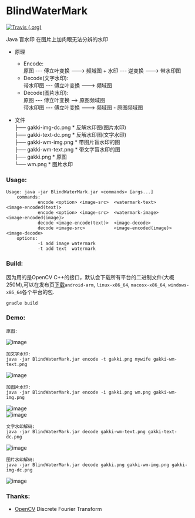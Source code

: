 # BlindWaterMark
[![Travis (.org)](https://img.shields.io/travis/USER/REPO.svg)](https://travis-ci.org/ww23/BlindWaterMark)

Java 盲水印
在图片上加肉眼无法分辨的水印

* 原理
     * Encode:  
     原图 --- 傅立叶变换 ---> 频域图 + 水印 --- 逆变换 ---> 带水印图
     * Decode(文字水印):  
     带水印图 --- 傅立叶变换 ---> 频域图
     * Decode(图片水印):  
     原图 --- 傅立叶变换 --> 原图频域图  
     带水印图 --- 傅立叶变换 ---> 频域图 - 原图频域图

* 文件  
    ├── gakki-img-dc.png   * 反解水印图(图片水印)  
    ├── gakki-text-dc.png  * 反解水印图(文字水印)  
    ├── gakki-wm-img.png   * 带图片盲水印的图  
    ├── gakki-wm-text.png  * 带文字盲水印的图  
    ├── gakki.png          * 原图  
    └── wm.png             * 图片水印  

### Usage:
    
    Usage: java -jar BlindWaterMark.jar <commands> [args...]
        commands:
                encode <option> <image-src>  <watermark-text>       <image-encoded(text)>
                encode <option> <image-src>  <watermark-image>      <image-encoded(image)>
                decode <image-encode(text)>  <image-decode>
                decode <image-src>           <image-encoded(image)> <image-decode>
        options:
                -i add image watermark
                -t add text  watermark
### Build:
因为用的是OpenCV C++的接口，默认会下载所有平台的二进制文件(大概 250M),可以在发布页[下载](https://github.com/ww23/BlindWaterMark.git)`android-arm`, `linux-x86_64`, `macosx-x86_64`, `windows-x86_64`各个平台的包.    

	gradle build

### Demo:

    原图:
![image](https://github.com/ww23/BlindWaterMark/blob/master/gakki.png)

    加文字水印:
    java -jar BlindWaterMark.jar encode -t gakki.png mywife gakki-wm-text.png
![image](https://github.com/ww23/BlindWaterMark/blob/master/gakki-wm-text.png)  

    加图片水印:
    java -jar BlindWaterMark.jar encode -i gakki.png wm.png gakki-wm-img.png
![image](https://github.com/ww23/BlindWaterMark/blob/master/wm.png)  
![image](https://github.com/ww23/BlindWaterMark/blob/master/gakki-wm-img.png)  

    文字水印解码:
    java -jar BlindWaterMark.jar decode gakki-wm-text.png gakki-text-dc.png
![image](https://github.com/ww23/BlindWaterMark/blob/master/gakki-text-dc.png)

    图片水印解码:
    java -jar BlindWaterMark.jar decode gakki.png gakki-wm-img.png gakki-img-dc.png
![image](https://github.com/ww23/BlindWaterMark/blob/master/gakki-img-dc.png)

### Thanks:

* [OpenCV](https://docs.opencv.org/3.4/d8/d01/tutorial_discrete_fourier_transform.html) Discrete Fourier Transform	